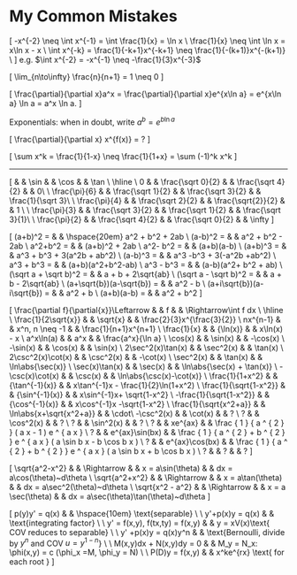 # My Common Mistakes

\[
-x^{-2} \neq \int x^{-1} = \int \frac{1}{x} = \ln x \\ 
\frac{1}{x} \neq \int \ln x = x\ln x - x \\
\int x^{-k} = \frac{1}{-k+1}x^{-k+1} \neq \frac{1}{-(k+1)}x^{-(k+1)} \\
\]
e.g. $\int x^{-2} = -x^{-1} \neq -\frac{1}{3}x^{-3}$

\[
\lim_{n\to\infty} \frac{n}{n+1} = 1 \neq 0
\]

\[
\frac{\partial}{\partial x}a^x = \frac{\partial}{\partial x}e^{x\ln a} = e^{x\ln a} \ln a = a^x \ln a.
\]

Exponentials: when in doubt, write $a^b = e^{b\ln a}$

\[
\frac{\partial}{\partial x} x^{f(x)} = ?
\]

\[
\sum x^k = \frac{1}{1-x} \neq \frac{1}{1+x} = \sum (-1)^k x^k
\]

---

\[
               &  & \sin              &  & \cos               &  & \tan \\ \hline \\
0              &  & \frac{\sqrt 0}{2} &  & \frac{\sqrt 4}{2}  &  & 0\\ \\
\frac{\pi}{6}  &  & \frac{\sqrt 1}{2} &  & \frac{\sqrt 3}{2}  &  & \frac{1}{\sqrt 3}\\ \\
\frac{\pi}{4}  &  & \frac{\sqrt 2}{2} &  & \frac{\sqrt{2}}{2} &  & 1 \\ \\
\frac{\pi}{3}  &  & \frac{\sqrt 3}{2} &  & \frac{\sqrt 1}{2}  &  & \frac{\sqrt 3}{1}\\ \\
\frac{\pi}{2}  &  & \frac{\sqrt 4}{2} &  & \frac{\sqrt 0}{2}  &  & \infty
\]

\[
(a+b)^2 =                    &  & \hspace{20em} a^2 + b^2 + 2ab \\
(a-b)^2 =                    &  & a^2 + b^2 - 2ab \\
a^2+b^2 =                    &  & (a+b)^2 + 2ab \\
a^2- b^2 =                   &  & (a+b)(a-b) \\
(a+b)^3 =                    &  & a^3 + b^3 + 3(a^2b + ab^2) \\
(a-b)^3 =                    &  & a^3 -b^3 + 3(-a^2b +ab^2) \\
a^3 + b^3 =                  &  & (a+b)(a^2+b^2-ab) \\
a^3 - b^3 =                  &  & (a-b)(a^2+ b^2 + ab) \\
(\sqrt a + \sqrt b)^2 =      &  & a + b + 2\sqrt{ab} \\
(\sqrt a - \sqrt b)^2 =      &  & a + b - 2\sqrt{ab} \\
(a+\sqrt{b})(a-\sqrt{b}) =   &  & a^2 - b \\
(a+i\sqrt{b})(a-i\sqrt{b}) = &  & a^2 + b \\
(a+b)(a-b) =                 &  & a^2 + b^2
\]


\[
\frac{\partial f}{\partial{x}}\Leftarrow &  & f                       &  & \Rightarrow\int f dx   \\
\hline \\
\frac{1}{2\sqrt{x}}                      &  & \sqrt{x}                &  & \frac{2}{3}x^{\frac{3}{2}} \\
nx^{n-1}                                 &  & x^n, n \neq -1          &  & \frac{1}{n+1}x^{n+1} \\
\frac{1}{x}                              &  & {\ln(x)}                &  & x\ln(x) - x \\
a^x\ln(a)                                &  & a^x                     &  & \frac{a^x}{\ln a} \\
\cos(x)                                  &  & \sin(x)                 &  & -\cos(x) \\
-\sin(x)                                 &  & \cos(x)                 &  & \sin(x) \\
2\sec^2(x)\tan(x)                        &  & \sec^2(x)               &  & \tan(x) \\
2\csc^2(x)\cot(x)                        &  & \csc^2(x)               &  & -\cot(x) \\
\sec^2(x)                                &  & \tan(x)                 &  & \ln\abs{\sec(x)} \\
\sec(x)\tan(x)                           &  & \sec(x)                 &  & \ln\abs{\sec(x) + \tan(x)} \\
-\csc(x)\cot(x)                          &  & \csc(x)                 &  & \ln\abs{\csc(x)-\cot(x)} \\
\frac{1}{1+x^2}                          &  & {\tan^{-1}(x)}          &  & x\tan^{-1}x - \frac{1}{2}\ln(1+x^2) \\
\frac{1}{\sqrt{1-x^2}}                   &  & {\sin^{-1}(x)}          &  & x\sin^{-1}x+ \sqrt{1-x^2} \\
-\frac{1}{\sqrt{1-x^2}}                  &  & {\cos^{-1}(x)}          &  & x\cos^{-1}x -\sqrt{1-x^2} \\
\frac{1}{\sqrt{x^2+a}}                   &  & \ln\abs{x+\sqrt{x^2+a}} &  & \cdot\\
-\csc^2(x)                               &  & \cot(x)                 &  & ? \\
?                                        &  & \cos^2(x)               &  & ? \\
?                                        &  & \sin^2(x)               &  & ? \\
?                                        &  & xe^{ax}                 &  & \frac { 1 } { a ^ { 2 } } ( a x - 1 ) e ^ { a x } \\
?                                        &  & e^{ax}\sin(bx)          &  & \frac { 1 } { a ^ { 2 } + b ^ { 2 } } e ^ { a x } ( a \sin b x - b \cos b x ) \\
?                                        &  & e^{ax}\cos(bx)          &  & \frac { 1 } { a ^ { 2 } + b ^ { 2 } } e ^ { a x } ( a \sin b x + b \cos b x ) \\
?                                        &  & ?                       &  & ?
\]



\[
\sqrt{a^2-x^2}   &  & \Rightarrow &  & x = a\sin(\theta)  &  & dx = a\cos(\theta)~d\theta \\
\sqrt{a^2+x^2}   &  & \Rightarrow &  & x = a\tan(\theta)  &  & dx = a\sec^2(\theta)~d\theta \\
\sqrt{x^2 - a^2} &  & \Rightarrow &  & x = a \sec(\theta) &  & dx = a\sec(\theta)\tan(\theta)~d\theta
\]


\[
p(y)y' = q(x)                  &  & \hspace{10em} \text{separable} \\ \\
y'+p(x)y = q(x)                &  & \text{integrating factor} \\ \\
y' = f(x,y), f(tx,ty) = f(x,y) &  & y = xV(x)\text{ COV reduces to separable} \\ \\
y' +p(x)y = q(x)y^n            &  & \text{Bernoulli, divide by $y^n$ and COV $u = y^{1-n}$} \\ \\
M(x,y)dx + N(x,y)dy = 0        &  & M_y = N_x: \phi(x,y) = c (\phi_x =M, \phi_y = N) \\ \\
P(D)y = f(x,y)                 &  & x^ke^{rx} \text{ for each root }
\]
